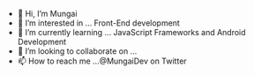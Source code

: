 - 👋 Hi, I’m Mungai
- 👀 I’m interested in ... Front-End development
- 🌱 I’m currently learning ... JavaScript Frameworks and Android Development
- 💞️ I’m looking to collaborate on ...
- 📫 How to reach me ...@MungaiDev on Twitter

<!---
dmungai97/dmungai97 is a ✨ special ✨ repository because its `README.md` (this file) appears on your GitHub profile.
You can click the Preview link to take a look at your changes.
--->
